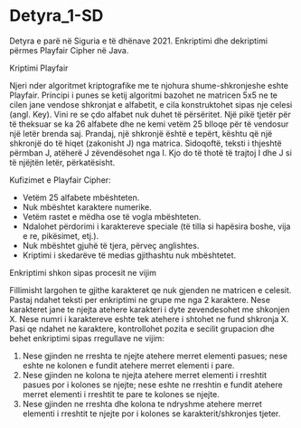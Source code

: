 # Detyra_1-SD
Detyra e parë në Siguria e të dhënave 2021.
Enkriptimi dhe dekriptimi përmes Playfair Cipher në Java.

Kriptimi Playfair

Njeri nder algoritmet kriptografike me te njohura shume-shkronjeshe eshte Playfair. Principi i punes se ketij algoritmi bazohet ne matricen 5x5 ne te cilen jane vendose shkronjat e alfabetit, e cila konstruktohet sipas nje celesi (angl. Key). 
Vini re se çdo alfabet nuk duhet të përsëritet. Një pikë tjetër për të theksuar se ka 26 alfabete dhe ne kemi vetëm 25 blloqe për të vendosur një letër brenda saj.
Prandaj, një shkronjë është e tepërt, kështu që një shkronjë do të hiqet (zakonisht J) nga matrica. Sidoqoftë, teksti i thjeshtë përmban J, atëherë J zëvendësohet nga I.
Kjo do të thotë të trajtoj I dhe J si të njëjtën letër, përkatësisht.

Kufizimet e  Playfair Cipher:

- Vetëm 25 alfabete mbështeten.
- Nuk mbështet karaktere numerike.
- Vetëm rastet e mëdha ose të vogla mbështeten.
- Ndalohet përdorimi i karaktereve speciale (të tilla si hapësira boshe, vija e re, pikësimet, etj.).
- Nuk mbështet gjuhë të tjera, përveç anglishtes.
- Kriptimi i skedarëve të medias gjithashtu nuk mbështetet.


Enkriptimi shkon sipas procesit ne vijim

Fillimisht largohen te gjithe karakteret qe nuk gjenden ne matricen e celesit. Pastaj ndahet teksti per enkriptimi ne grupe me nga 2 karaktere. Nese karakteret jane te njejta atehere karakteri i dyte zevendesohet me shkonjen X. Nese numri i karaktereve eshte tek atehere i shtohet ne fund shkronja X. Pasi qe ndahet ne karaktere, kontrollohet pozita e secilit grupacion dhe behet enkriptimi sipas rregullave ne vijim:
1.	Nese gjinden ne rreshta te njejte atehere merret elementi pasues; nese eshte ne kolonen e fundit atehere merret elementi i pare.
2.	Nese gjinden ne kolona te njejta atehere merret elementi i rreshtit pasues por i kolones se njejte; nese eshte ne rreshtin e fundit atehere merret elementi i rreshtit te pare te kolones se njejte.
3.	Nese gjinden ne rreshta dhe kolona te ndryshme atehere merret elementi i rreshtit te njejte por i kolones se karakterit/shkronjes tjeter.

